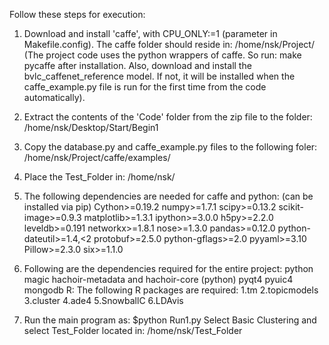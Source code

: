 Follow these steps for execution:
1. Download and install 'caffe', with CPU_ONLY:=1 (parameter in Makefile.config). The caffe folder should reside in:
/home/nsk/Project/
(The project code uses the python wrappers of caffe. So run: make pycaffe after installation. Also, download and install the bvlc_caffenet_reference model. If not, it will be installed when the caffe_example.py file is run for the first time from the code automatically).
2. Extract the contents of the 'Code' folder from the zip file to the folder:
/home/nsk/Desktop/Start/Begin1
3. Copy the database.py and caffe_example.py files to the following foler:
/home/nsk/Project/caffe/examples/
4. Place the Test_Folder in:
/home/nsk/
5. The following dependencies are needed for caffe and python: (can be installed via pip)
Cython>=0.19.2
numpy>=1.7.1
scipy>=0.13.2
scikit-image>=0.9.3
matplotlib>=1.3.1
ipython>=3.0.0
h5py>=2.2.0
leveldb>=0.191
networkx>=1.8.1
nose>=1.3.0
pandas>=0.12.0
python-dateutil>=1.4,<2
protobuf>=2.5.0
python-gflags>=2.0
pyyaml>=3.10
Pillow>=2.3.0
six>=1.1.0

6. Following are the dependencies required for the entire project:
python magic
hachoir-metadata and hachoir-core (python)
pyqt4
pyuic4
mongodb
R:
    The following R packages are required:
    1.tm
    2.topicmodels
    3.cluster
    4.ade4
    5.SnowballC
    6.LDAvis
    
7. Run the main program as:
    $python Run1.py
    Select Basic Clustering and select Test_Folder located in: /home/nsk/Test_Folder
